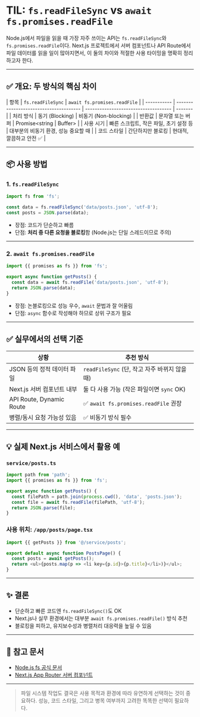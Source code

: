 # TIL: `fs.readFileSync` vs `await fs.promises.readFile`

Node.js에서 파일을 읽을 때 가장 자주 쓰이는 API는 `fs.readFileSync`와 `fs.promises.readFile`이다.
Next.js 프로젝트에서 서버 컴포넌트나 API Route에서 파일 데이터를 읽을 일이 많아지면서,
이 둘의 차이와 적절한 사용 타이밍을 명확히 정리하고자 한다.

---

## ✅ 개요: 두 방식의 핵심 차이

| 항목        | `fs.readFileSync`                      | `await fs.promises.readFile`         |
| ----------- | -------------------------------------- | ------------------------------------ | ------- |
| 처리 방식   | 동기 (Blocking)                        | 비동기 (Non-blocking)                |
| 반환값      | 문자열 또는 버퍼                       | Promise<string                       | Buffer> |
| 사용 시기   | 빠른 스크립트, 작은 파일, 초기 설정 등 | 대부분의 비동기 환경, 성능 중요할 때 |
| 코드 스타일 | 간단하지만 블로킹                      | 현대적, 깔끔하고 안전 ✅             |

---

## 📦 사용 방법

### 1. `fs.readFileSync`

```ts
import fs from 'fs';

const data = fs.readFileSync('data/posts.json', 'utf-8');
const posts = JSON.parse(data);
```

- 장점: 코드가 단순하고 빠름
- 단점: **처리 중 다른 요청을 블로킹**함 (Node.js는 단일 스레드이므로 주의)

---

### 2. `await fs.promises.readFile`

```ts
import {{ promises as fs }} from 'fs';

export async function getPosts() {
  const data = await fs.readFile('data/posts.json', 'utf-8');
  return JSON.parse(data);
}
```

- 장점: 논블로킹으로 성능 우수, `await` 문법과 잘 어울림
- 단점: `async` 함수로 작성해야 하므로 상위 구조가 필요

---

## ✅ 실무에서의 선택 기준

| 상황                       | 추천 방식                                     |
| -------------------------- | --------------------------------------------- |
| JSON 등의 정적 데이터 파일 | `readFileSync` (단, 작고 자주 바뀌지 않을 때) |
| Next.js 서버 컴포넌트 내부 | 둘 다 사용 가능 (작은 파일이면 `sync` OK)     |
| API Route, Dynamic Route   | ✅ `await fs.promises.readFile` 권장          |
| 병렬/동시 요청 가능성 있음 | ✅ 비동기 방식 필수                           |

---

## 💡 실제 Next.js 서비스에서 활용 예

### `service/posts.ts`

```ts
import path from 'path';
import {{ promises as fs }} from 'fs';

export async function getPosts() {
  const filePath = path.join(process.cwd(), 'data', 'posts.json');
  const file = await fs.readFile(filePath, 'utf-8');
  return JSON.parse(file);
}
```

### 사용 위치: `/app/posts/page.tsx`

```ts
import {{ getPosts }} from '@/service/posts';

export default async function PostsPage() {
  const posts = await getPosts();
  return <ul>{posts.map(p => <li key={p.id}>{p.title}</li>)}</ul>;
}
```

---

## ✨ 결론

- 단순하고 빠른 코드엔 `fs.readFileSync()`도 OK
- Next.js나 실무 환경에서는 대부분 `await fs.promises.readFile()` 방식 추천
- 블로킹을 피하고, 유지보수성과 병렬처리 대응력을 높일 수 있음

---

## 🔗 참고 문서

- [Node.js fs 공식 문서](https://nodejs.org/api/fs.html)
- [Next.js App Router 서버 컴포넌트](https://nextjs.org/docs/app/building-your-application/rendering/server-components)

---

> 파일 시스템 작업도 결국은 사용 목적과 환경에 따라 유연하게 선택하는 것이 중요하다.
> 성능, 코드 스타일, 그리고 병목 여부까지 고려한 똑똑한 선택이 필요하다.
